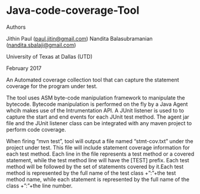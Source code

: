 # Java-code-coverage-Tool

Authors

Jithin Paul (paul.jitin@gmail.com)
Nandita Balasubramanian (nandita.sbalaji@gmail.com)

University of Texas at Dallas (UTD)

February 2017

An Automated coverage collection tool that can capture the statement coverage for the program under test.

The tool uses ASM byte-code manipulation framework to manipulate the bytecode. Bytecode manipulation is performed on the fly by a 
Java Agent whcih makes use of the Intrumentation API. A JUnit listener is used to to capture the start and end events for each JUnit
test method. The agent jar file and the JUnit listener class can be integrated with any maven project to perform code coverage.

When firing “mvn test”, tool will output a file named “stmt-cov.txt” under the project under test. This file will include
statement coverage information for each test method. Each line in the file represents a test method or a covered statement, while the test
method line will have the [TEST] prefix. Each test method will be followed by the set of statements covered by it.Each test method is 
represented by the full name of the test class +”:”+the test method name, while each statement is represented by the 
full name of the class +”:”+the line number.
